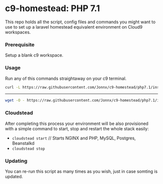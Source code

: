 # c9-homestead: PHP 7.1

This repo holds all the script, config files and commands you might want to
use to set up a laravel homestead equivalent environment on Cloud9 workspaces.

### Prerequisite

Setup a blank c9 workspace.

### Usage

Run any of this commands straightaway on your c9 terminal.

``` bash
curl -L https://raw.githubusercontent.com/Jonnx/c9-homestead/php7.1/install.sh | bash
```
----
``` bash
wget -O - https://raw.githubusercontent.com/Jonnx/c9-homestead/php7.1/install.sh | bash
```


### Cloudstead

After completing this process your environment will be also provisioned with a
simple command to start, stop and restart the whole stack easily:

* `cloudstead start` // Starts NGINX and PHP, MySQL, Postgres, Beanstalkd
* `cloudstead stop`

### Updating

You can re-run this script as many times as you wish, just in case somting is updated.


